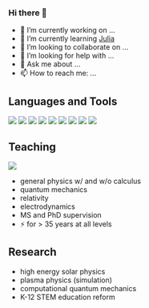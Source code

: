 ### Hi there 👋


- 🔭 I’m currently working on ...
- 🌱 I’m currently learning [Julia](https://julialang.org/)
- 👯 I’m looking to collaborate on ...
- 🤔 I’m looking for help with ...
- 💬 Ask me about ...
- 📫 How to reach me: ...

## Languages and Tools

![](https://img.shields.io/badge/Code-Fortran-informational?style=flat&logo=<LOGO_NAME>&logoColor=white&color=2bbc8a)
![](https://img.shields.io/badge/Code-Mathematica-informational?style=flat&logo=<LOGO_NAME>&logoColor=white&color=2bbc8a)
![](https://img.shields.io/badge/Code-Julia-informational?style=flat&logo=<LOGO_NAME>&logoColor=white&color=2bbc8a)
![](https://img.shields.io/badge/Code-Matlab-informational?style=flat&logo=<LOGO_NAME>&logoColor=white&color=2bbc8a)
![](https://img.shields.io/badge/OS-macOS-informational?style=flat&logo=<LOGO_NAME>&logoColor=white&color=2bbc8a)
![](https://img.shields.io/badge/OS-Linux-informational?style=flat&logo=<LOGO_NAME>&logoColor=white&color=2bbc8a)
![](https://img.shields.io/badge/Editor-Sublime-informational?style=flat&logo=<LOGO_NAME>&logoColor=white&color=2bbc8a)
![](https://img.shields.io/badge/Environment-Pluto-informational?style=flat&logo=<LOGO_NAME>&logoColor=white&color=2bbc8a)
![](https://img.shields.io/badge/Environment-Jupyter-informational?style=flat&logo=<LOGO_NAME>&logoColor=white&color=2bbc8a)

## Teaching

![](https://img.shields.io/badge/Undergrad-relativity-informational?style=flat&logo=<LOGO_NAME>&logoColor=white&color=informational)

- general physics w/ and w/o calculus
- quantum mechanics
- relativity
- electrodynamics
- MS and PhD supervision
- ⚡ for > 35 years at all levels

## Research

- high energy solar physics
- plasma physics (simulation)
- computational quantum mechanics
- K-12 STEM education reform



